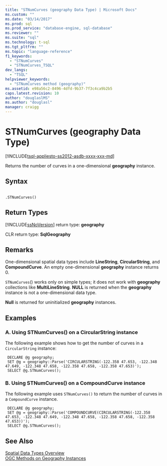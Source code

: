 ```yaml
---
title: "STNumCurves (geography Data Type) | Microsoft Docs"
ms.custom: ""
ms.date: "03/14/2017"
ms.prod: sql
ms.prod_service: "database-engine, sql-database"
ms.reviewer: ""
ms.suite: "sql"
ms.technology: t-sql
ms.tgt_pltfrm: ""
ms.topic: "language-reference"
f1_keywords: 
  - "STNumCurves"
  - "STNumCurves_TSQL"
dev_langs: 
  - "TSQL"
helpviewer_keywords: 
  - "STNumCurves method (geography)"
ms.assetid: e98a56c2-8496-4dfd-9b37-7f3c4ca9b2b5
caps.latest.revision: 10
author: "douglaslMS"
ms.author: "douglasl"
manager: craigg
---
```

# STNumCurves (geography Data Type)
[!INCLUDE[tsql-appliesto-ss2012-asdb-xxxx-xxx-md](../../includes/tsql-appliesto-ss2012-asdb-xxxx-xxx-md.md)]

  Returns the number of curves in a one-dimensional **geography** instance.  
  
## Syntax  
  
```  
  
.STNumCurves()  
```  
  
## Return Types  
 [!INCLUDE[ssNoVersion](../../includes/ssnoversion-md.md)] return type: **geography**  
  
 CLR return type: **SqlGeography**  
  
## Remarks  
 One-dimensional spatial data types include **LineString**, **CircularString**, and **CompoundCurve**. An empty one-dimensional **geography** instance returns 0.  
  
 `STNumCurves`() works only on simple types; it does not work with **geography** collections like **MultiLineString**. **NULL** is returned when the **geography** instance is not a one-dimensional data type.  
  
 **Null** is returned for uninitialized **geography** instances.  
  
## Examples  
  
### A. Using STNumCurves() on a CircularString instance  
 The following example shows how to get the number of curves in a `CircularString` instance:  
  
```
 DECLARE @g geography; 
 SET @g = geography::Parse('CIRCULARSTRING(-122.358 47.653, -122.348 47.649, -122.348 47.658, -122.358 47.658, -122.358 47.653)');  
 SELECT @g.STNumCurves();
 ```  
  
### B. Using STNumCurves() on a CompoundCurve instance  
 The following example uses `STNumCurves()` to return the number of curves in a `CompoundCurve` instance.  
  
```
 DECLARE @g geography;  
 SET @g = geography::Parse('COMPOUNDCURVE(CIRCULARSTRING(-122.358 47.653, -122.348 47.649, -122.348 47.658, -122.358 47.658, -122.358 47.653))');  
 SELECT @g.STNumCurves();
 ```  
  
## See Also  
 [Spatial Data Types Overview](../../relational-databases/spatial/spatial-data-types-overview.md)   
 [OGC Methods on Geography Instances](../../t-sql/spatial-geography/ogc-methods-on-geography-instances.md)  
  
  
